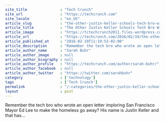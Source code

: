 ```yaml
---
site_title               : "Tech Crunch"
site_url                 : "https://techcrunch.com"
site_locale              : "en_US"
article_slug             : "the-other-justin-keller-schools-tech-bro-with-same-name-on-homelessness-in-sf"
article_title            : "The Other Justin Keller Schools Tech Bro With Same Name On Homelessness In SF"
article_image            : "https://tctechcrunch2011.files.wordpress.com/2016/02/12764474984_35cd66b7ae_k.jpg?w=764&h=400&crop=1"
article_url              : "https://techcrunch.com/2016/02/19/the-other-justin-keller-schools-tech-bro-on-homelessness-in-sf/"
article_published_at     : "2016-02-19T11:19:53-02:00"
article_description      : "Remember the tech bro who wrote an open letter imploring San Francisco Mayor Ed Lee to make the homeless go away? His name is Justin Keller and that has..."
article_author_name      : "Sarah Buhr"
article_author_image     : null
article_author_biography : null
article_author_profile   : "https://techcrunch.com/author/sarah-buhr/"
article_author_facebook  : null
article_author_twitter   : "https://twitter.com/sarahbuhr"
category                 : ['technology']
tags                     : ['Tech Crunch']
permalink                : "/:categories/the-other-justin-keller-schools-tech-bro-with-same-name-on-homelessness-in-sf/"
layout                   : post
---
```


Remember the tech bro who wrote an open letter imploring San Francisco Mayor Ed Lee to make the homeless go away? His name is Justin Keller and that has...
